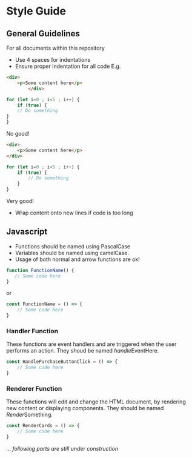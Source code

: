 # Style Guide

## General Guidelines
For all documents within this repository
* Use 4 spaces for indentations
* Ensure proper indentation for all code
E.g.
```HTML
<div>
    <p>Some content here</p>
        </div>
```
```javascript
for (let i=0 ; i<5 ; i++) {
    if (true) {
    // Do something
}
}
```
No good!
```HTML
<div>
    <p>Some content here</p>
</div>
```
```javascript
for (let i=0 ; i<5 ; i++) {
    if (true) {
        // Do something
    }
}
```
Very good!
* Wrap content onto new lines if code is too long

## Javascript
* Functions should be named using PascalCase
* Variables should be named using camelCase.
* Usage of both normal and arrow functions are ok!
```javascript
function FunctionName() {
   // Some code here
}
```
or
```javascript
const FunctionName = () => {
    // Some code here
}
```

### Handler Function
These functions are event handlers and are triggered when the user performs an action. They shoud be named *handle*EventHere.

```javascript
const HandlePurchaseButtonClick = () => {
    // Some code here
}
```

### Renderer Function
These functions will edit and change the HTML document, by rendering new content or displaying components. They should be named *Render*Something.

```javascript
const RenderCards = () => {
    // Some code here
}
```

*... following parts are still under construction*
